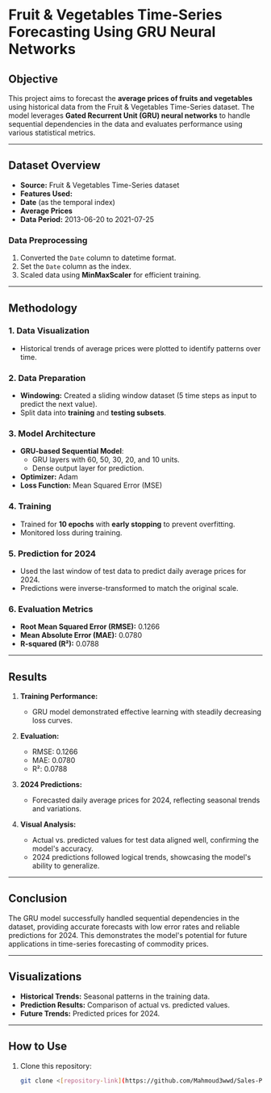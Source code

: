 # Fruit & Vegetables Time-Series Forecasting Using GRU Neural Networks

## Objective
This project aims to forecast the **average prices of fruits and vegetables** using historical data from the Fruit & Vegetables Time-Series dataset. The model leverages **Gated Recurrent Unit (GRU) neural networks** to handle sequential dependencies in the data and evaluates performance using various statistical metrics.

---

## Dataset Overview
- **Source:** Fruit & Vegetables Time-Series dataset  
- **Features Used:**
- **Date** (as the temporal index)
- **Average Prices**
- **Data Period:** 2013-06-20 to 2021-07-25  

### Data Preprocessing
1. Converted the `Date` column to datetime format.
2. Set the `Date` column as the index.
3. Scaled data using **MinMaxScaler** for efficient training.

---

## Methodology
### 1. Data Visualization
- Historical trends of average prices were plotted to identify patterns over time.
  
### 2. Data Preparation
- **Windowing:** Created a sliding window dataset (5 time steps as input to predict the next value).
- Split data into **training** and **testing subsets**.

### 3. Model Architecture
- **GRU-based Sequential Model**:
  - GRU layers with 60, 50, 30, 20, and 10 units.
  - Dense output layer for prediction.
- **Optimizer:** Adam  
- **Loss Function:** Mean Squared Error (MSE)  

### 4. Training
- Trained for **10 epochs** with **early stopping** to prevent overfitting.
- Monitored loss during training.

### 5. Prediction for 2024
- Used the last window of test data to predict daily average prices for 2024.
- Predictions were inverse-transformed to match the original scale.

### 6. Evaluation Metrics
- **Root Mean Squared Error (RMSE):** 0.1266  
- **Mean Absolute Error (MAE):** 0.0780  
- **R-squared (R²):** 0.0788  

---

## Results
1. **Training Performance:**
   - GRU model demonstrated effective learning with steadily decreasing loss curves.
   
2. **Evaluation:**
   - RMSE: 0.1266
   - MAE: 0.0780
   - R²: 0.0788  

3. **2024 Predictions:**
   - Forecasted daily average prices for 2024, reflecting seasonal trends and variations.
   
4. **Visual Analysis:**
   - Actual vs. predicted values for test data aligned well, confirming the model's accuracy.
   - 2024 predictions followed logical trends, showcasing the model's ability to generalize.

---

## Conclusion
The GRU model successfully handled sequential dependencies in the dataset, providing accurate forecasts with low error rates and reliable predictions for 2024. This demonstrates the model's potential for future applications in time-series forecasting of commodity prices.

---

## Visualizations
- **Historical Trends:** Seasonal patterns in the training data.
- **Prediction Results:** Comparison of actual vs. predicted values.
- **Future Trends:** Predicted prices for 2024.

---

## How to Use
1. Clone this repository:
   ```bash
   git clone <[repository-link](https://github.com/Mahmoud3wwd/Sales-Price-Forecasting-Using-RNN)>

